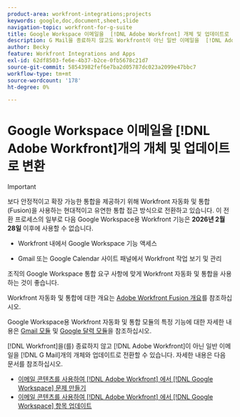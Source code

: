 ```yaml
---
product-area: workfront-integrations;projects
keywords: google,doc,document,sheet,slide
navigation-topic: workfront-for-g-suite
title: Google Workspace 이메일을  [!DNL Adobe Workfront] 개체 및 업데이트로 변환
description: G Mail을 종료하지 않고도 Workfront이 아닌 일반 이메일을  [!DNL Adobe Workfront] 개체 및 업데이트로 변환할 수 있습니다.
author: Becky
feature: Workfront Integrations and Apps
exl-id: 62df8503-fe6e-4b37-b2ce-0fb5678c21d7
source-git-commit: 58543982fef6e7ba2d05787dc023a2099e47bbc7
workflow-type: tm+mt
source-wordcount: '178'
ht-degree: 0%

---
```


# Google Workspace 이메일을 [!DNL Adobe Workfront]개의 개체 및 업데이트로 변환

>[!IMPORTANT]
>
>보다 안정적이고 확장 가능한 통합을 제공하기 위해 Workfront 자동화 및 통합(Fusion)을 사용하는 현대적이고 유연한 통합 접근 방식으로 전환하고 있습니다. 이 전환 프로세스의 일부로 다음 Google Workspace용 Workfront 기능은 **2026년 2월 28일** 이후에 사용할 수 없습니다.
>
>* Workfront 내에서 Google Workspace 기능 액세스
>
>* Gmail 또는 Google Calendar 사이트 패널에서 Workfront 작업 보기 및 관리
>
>조직의 Google Workspace 통합 요구 사항에 맞게 Workfront 자동화 및 통합을 사용하는 것이 좋습니다.
>
>Workfront 자동화 및 통합에 대한 개요는 [Adobe Workfront Fusion 개요](https://experienceleague.adobe.com/ko/docs/workfront-fusion/using/get-started-with-fusion/understand-workfront-fusion/workfront-fusion-overview)를 참조하십시오.
>
>Google Workspace용 Workfront 자동화 및 통합 모듈의 특정 기능에 대한 자세한 내용은 [Gmail 모듈](https://experienceleague.adobe.com/ko/docs/workfront-fusion/using/references/apps-and-their-modules/third-party-app-connectors/gmail-modules) 및 [Google 달력 모듈](https://experienceleague.adobe.com/ko/docs/workfront-fusion/using/references/apps-and-their-modules/third-party-app-connectors/google-calendar-modules)을 참조하십시오.

[!DNL Workfront]을(를) 종료하지 않고 [!DNL Adobe Workfront]이 아닌 일반 이메일을 [!DNL G Mail]개의 개체와 업데이트로 전환할 수 있습니다. 자세한 내용은 다음 문서를 참조하십시오.

* [이메일 콘텐츠를 사용하여  [!DNL Adobe Workfront] 에서  [!DNL Google Workspace] 문제 만들기](../../workfront-integrations-and-apps/workfront-for-g-suite/create-wf-issue-in-g-suite-using-email-content.md)
* [이메일 콘텐츠를 사용하여  [!DNL Adobe Workfront] 에서  [!DNL Google Workspace] 항목 업데이트](../../workfront-integrations-and-apps/workfront-for-g-suite/update-wf-item-using-email-content.md)
